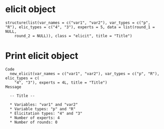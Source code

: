 # elicit object

    structure(list(var_names = c("var1", "var2"), var_types = c("p", 
    "R"), elic_types = c("4", "3"), experts = 5, data = list(round_1 = NULL, 
        round_2 = NULL)), class = "elicit", title = "Title")

# Print elicit object

    Code
      new_elicit(var_names = c("var1", "var2"), var_types = c("p", "R"), elic_types = c(
        "4", "3"), experts = 4L, title = "Title")
    Message
      
      -- Title --
      
      * Variables: "var1" and "var2"
      * Variable types: "p" and "R"
      * Elicitation types: "4" and "3"
      * Number of experts: 4
      * Number of rounds: 0


